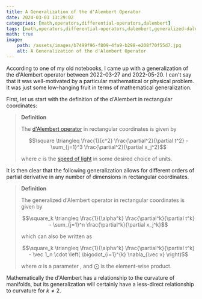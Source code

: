 ```yaml
---
title: A Generalization of the d'Alembert Operator
date: 2024-03-03 13:29:02
categories: [math,operators,differential-operators,dalembert]
tags: [math,operators,differential-operators,dalembert,generalized-dalembert]
math: true
image:
	path: /assets/images/b7499f96-f809-4fa9-b298-e208f70f55d7.jpg
	alt: A Generalization of the d'Alembert Operator
---
```


According to one of my old notebooks, I came up with a generalization of the d'Alembert operator between 2022-03-27 and 2022-05-20. I can't say that it was well-motivated by a particular mathematical or physical problem. It was just some low-hanging fruit in terms of mathematical generalization.

First, let us start with the definition of the d'Alembert in rectangular coordinates:

> **Definition** 
>
> The [d'Alembert operator](https://en.wikipedia.org/wiki/D%27Alembert_operator) in rectangular coordinates is given by
>
> $$\square \triangleq \frac{1}{c^2} \frac{\partial^2}{\partial t^2} - \sum_{j=1}^3 \frac{\partial^2}{\partial x_j^2}$$
>
> where $c$ is the [speed of light](https://en.wikipedia.org/wiki/Speed_of_light) in some desired choice of units.

It is then clear that the following generalization allows for different orders of partial derivative in any number of dimensions in rectangular coordinates.

> **Definition**
>
> The generalized d'Alembert operator in rectangular coordinates is given by
>
> $$\square_k \triangleq \frac{1}{\alpha^k} \frac{\partial^k}{\partial t^k} - \sum_{j=1}^n \frac{\partial^k}{\partial x_j^k}$$
> 
> which can also be written as
>
> $$\square_k \triangleq \frac{1}{\alpha^k} \frac{\partial^k}{\partial t^k} - \vec 1_n \cdot \left( \bigodot_{i=1}^{k} \nabla_{\vec x} \right)$$
>
> where $\alpha$ is a parameter , and  $\bigodot$ is the element-wise product.

Mathematically the d'Alembert has a relationship to the curvature of manifolds, but its generalization will certainly have a less-direct relationship to curvature for $k \neq 2$.
